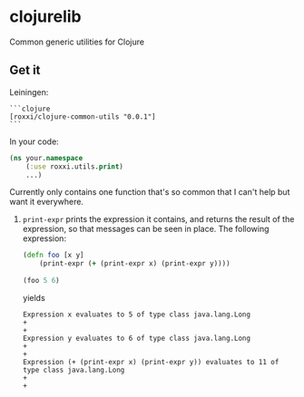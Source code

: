 clojurelib
==========

Common generic utilities for Clojure

Get it
------

Leiningen:

    ```clojure
    [roxxi/clojure-common-utils "0.0.1"]
    ```

In your code:
```clojure
(ns your.namespace
    (:use roxxi.utils.print)
    ...)
```    
       
Currently only contains one function that's so common that I can't
help but want it everywhere.

1. `print-expr` prints the expression it contains, and returns the
   result of the expression, so that messages can be seen in place. The
   following expression:
    
    ```clojure
    (defn foo [x y]
        (print-expr (+ (print-expr x) (print-expr y))))
        
    (foo 5 6)
    ```
    
    yields
    
    ```log
    Expression x evaluates to 5 of type class java.lang.Long
    +
    +
    Expression y evaluates to 6 of type class java.lang.Long
    +
    +
    Expression (+ (print-expr x) (print-expr y)) evaluates to 11 of type class java.lang.Long
    +
    +    
    ```
